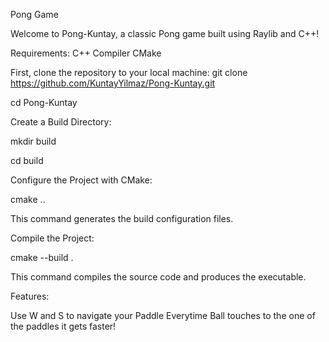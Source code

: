 Pong Game

Welcome to Pong-Kuntay, a classic Pong game built using Raylib and C++!

Requirements:
C++ Compiler
CMake

First, clone the repository to your local machine:
git clone https://github.com/KuntayYilmaz/Pong-Kuntay.git

cd Pong-Kuntay


Create a Build Directory:

mkdir build

cd build


Configure the Project with CMake:

cmake ..

This command generates the build configuration files.


Compile the Project:

cmake --build .

This command compiles the source code and produces the executable.

Features:

Use W and S to navigate your Paddle
Everytime Ball touches to the one of the paddles it gets faster!
